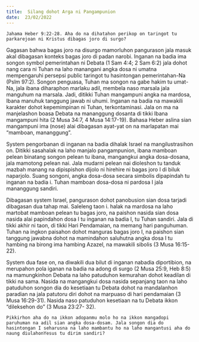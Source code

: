 ```yaml
---
title:  Silang dohot Arga ni Pangampunion
date:  23/02/2022
---
```


`Jahama Heber 9:22-28. Aha do na dihatahon perikop on taringot tu parkarejoan ni Kristus dibagas joro di surgo?`

Gagasan bahwa bagas joro na disurgo mamorluhon pangurason jala masuk akal dibagasan konteks bagas joro di padan narobi. Inganan na badia ima songon symbol pemerintahan ni Debata (1 Sam 4:4; 2 Sam 6:2) jala dohot nang cara ni Tuhan na laho manangani angka dosa ni umatna mempengaruhi persepsi public taringot tu hasintongan pemerintahan-Na (Pslm 97:2). Songon penguasa, Tuhan ma songon na gabe hakim tu umat-Na, jala ibana diharaphon marlaku adil, membela naso marsala jala manguhum na marsala. Jadi, ditikki Tuhan mangampuni angka na mardosa, Ibana manuhuk tanggung jawab ni uhumi. Inganan na badia na mawakili karakter dohot kepemimpinan ni Tuhan, terkontaminasi. Jala on ma na manjelashon boasa Debata na mananggung dosanta di tikki Ibana mangampuni hita (2 Musa 34:7, 4 Musa 14:17-19). Bahasa Heber aslina sian mangampuni ima (nose) alai dibagasan ayat-yat on na marlapatan mai “mamboan, mananggung”.

System pengorbanan di inganan na badia dihalak Israel na mangilustrasihon on. Ditikki sasahalak na laho manjalo pangampunion, ibana mamboan pelean binatang songon pelean tu ibana, mangangkui angka dosa-dosana, jala mamotong pelean nai. Jala mudarni pelean nai dioleshon tu tanduk mazbah manang na dipispishon dijolo ni hirehire ni bagas joro I di biluk naparjolo. Suang songoni, angka dosa-dosa secara simbolis dipapindah tu inganan na badia i. Tuhan  mamboan dosa-dosa ni pardosa I jala mananggung sandiri.

Dibagasan system Israel, pangurason dohot panobusion sian dosa tarjadi dibagasan dua tahap mai. Saleleng taon i. halak na mardosa na laho martobat mamboan pelean tu bagas joro, na paishon nasida sian dosa nasida alai papindahon dosa I tu inganan na badia I, tu Tuhan sandiri. Jala di tikki akhir ni taon, di tikki Hari Pendamaian, na memang hari panguhuman. Tuhan na ingkon paisahon dohot manguras bagas joro I, na paishon sian tanggung jawabna dohot na mamindahon saluhutna angka dosa I tu hambing na birong ima hambing Azazel, na mawakili sibolis (3 Musa 16:15-22).

System dua fase on, na diwakili dua bilut di inganan nabadia diportibion, na merupahon pola iganan na badia na adong di surgo (2 Musa 25:9, Heb 8:5) na mamungkinhon Debata na laho patuduhon kemurahan dohot keadilan di tikki na sama. Nasida na mangangkui dosa nasida sepanjang taon na laho patuduhon songon dia do kesetiaan tu Debata dohot na mandalanhon paradian na jala patutoru diri dohot na marpuaso di hari pendamaian (3 Musa 16:29-31). Nasida naso patuduhon kesetiaan na tu Debata ikkon “dileksehon do” (3 Musa 23:27- 32).

`Pikkirhon aha do na ikkon adopanmu molo ho na ikkon mangadopi paruhuman na adil sian angka dosa-dosam. Jala songon dia do hasintongan I seharusna na laho mambantu ho na laho mangantusi aha do naung diulahonYesus tu dirim sandiri?`